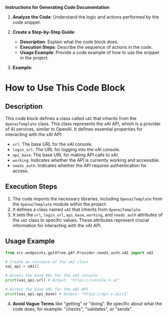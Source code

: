 **Instructions for Generating Code Documentation**

1. **Analyze the Code**: Understand the logic and actions performed by the code snippet.

2. **Create a Step-by-Step Guide**:
    - **Description**: Explain what the code block does.
    - **Execution Steps**: Describe the sequence of actions in the code.
    - **Usage Example**: Provide a code example of how to use the snippet in the project.

3. **Example**:

How to Use This Code Block
=========================================================================================

Description
-------------------------
This code block defines a class called `xAI` that inherits from the `OpenaiTemplate` class. This class represents the xAI API, which is a provider of AI services, similar to OpenAI. It defines essential properties for interacting with the xAI API:

- `url`: The base URL for the xAI console.
- `login_url`: The URL for logging into the xAI console.
- `api_base`: The base URL for making API calls to xAI.
- `working`: Indicates whether the API is currently working and accessible.
- `needs_auth`: Indicates whether the API requires authentication for access.

Execution Steps
-------------------------
1. The code imports the necessary libraries, including `OpenaiTemplate` from the `OpenaiTemplate` module within the project.
2. It defines a class named `xAI` that inherits from `OpenaiTemplate`.
3. It sets the `url`, `login_url`, `api_base`, `working`, and `needs_auth` attributes of the `xAI` class to specific values. These attributes represent crucial information for interacting with the xAI API. 

Usage Example
-------------------------

```python
from src.endpoints.gpt4free.g4f.Provider.needs_auth.xAI import xAI

# Create an instance of the xAI class
xai_api = xAI()

# Access the base URL for the xAI console
print(xai_api.url) # Output: "https://console.x.ai"

# Access the base URL for the xAI API
print(xai_api.api_base) # Output: "https://api.x.ai/v1"
```

4. **Avoid Vague Terms** like "getting" or "doing". Be specific about what the code does, for example: "checks", "validates", or "sends".